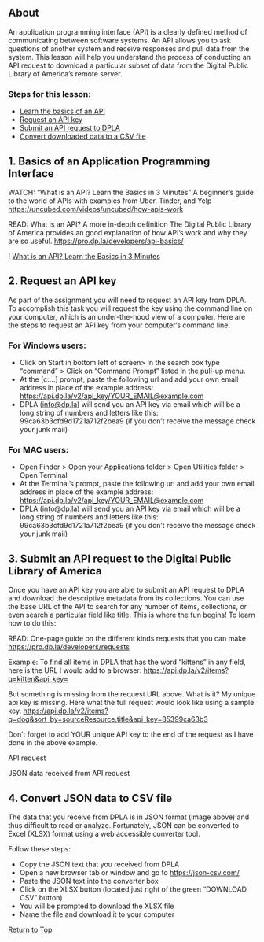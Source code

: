 ## About

An application programming interface (API) is a clearly defined method of communicating between software systems. An API allows you to ask questions of another system and receive responses and pull data from the system. This lesson will help you understand the process of conducting an API request to download a particular subset of data from the Digital Public Library of America’s remote server. 
 
### Steps for this lesson:
* [Learn the basics of an API](#learn-the-basics-of-an-API)
* [Request an API key](#request-an-API-key) 
* [Submit an API request to DPLA](#submit-an-API-request-to-DPLA)
* [Convert downloaded data to a CSV file](#convert-download-data-to-a-CSV-file)

## 1. Basics of an Application Programming Interface

WATCH: “What is an API? Learn the Basics in 3 Minutes”
A beginner’s guide to the world of APIs with examples from Uber, Tinder, and Yelp https://uncubed.com/videos/uncubed/how-apis-work

READ: What is an API? A more in-depth definition
The Digital Public Library of America provides an good explanation of how API’s work and why they are so useful. https://pro.dp.la/developers/api-basics/

! [What is an API? Learn the Basics in 3 Minutes](/images/API_IntroVideo.png)

## 2. Request an API key
As part of the assignment you will need to request an API key from DPLA. To accomplish this task you will request the key using the command line on your computer, which is an under-the-hood view of a computer. Here are the steps to request an API key from your computer’s command line. 

### For Windows users:
* Click on Start in bottom left of screen> In the search box type “command” > Click on “Command Prompt” listed in the pull-up menu.
* At the [c:\...] prompt, paste the following url and add your own email address in place of the example address: https://api.dp.la/v2/api_key/YOUR_EMAIL@example.com 
* DPLA (info@dp.la) will send you an API key via email which will be a long string of numbers and letters like this: 99ca63b3cfd9d1721a712f2bea9 (if you don’t receive the message check your junk mail) 


### For MAC users:
* Open Finder > Open your Applications folder > Open Utilities folder > Open Terminal
* At the Terminal’s prompt, paste the following url and add your own email address in place of the example address: https://api.dp.la/v2/api_key/YOUR_EMAIL@example.com 
* DPLA (info@dp.la) will send you an API key via email which will be a long string of numbers and letters like this: 99ca63b3cfd9d1721a712f2bea9 (if you don’t receive the message check your junk mail) 

## 3. Submit an API request to the Digital Public Library of America
Once you have an API key you are able to submit an API request to DPLA and download the descriptive metadata from its collections. You can use the base URL of the API to search for any number of items, collections, or even search a particular field like title.  This is where the fun begins! To learn how to do this: 

READ: One-page guide on the different kinds requests that you can make https://pro.dp.la/developers/requests 

Example:  To find all items in DPLA that has the word “kittens” in any field, here is the URL I would add to a browser: https://api.dp.la/v2/items?q=kitten&api_key=

But something is missing from the request URL above. What is it? 
My unique api key is missing. Here what the full request would look like using a sample key.
https://api.dp.la/v2/items?q=dog&sort_by=sourceResource.title&api_key=85399ca63b3

Don’t forget to add YOUR unique API key to the end of the request as I have done in the above example.

API request

JSON data received from API request

## 4. Convert JSON data to CSV file
The data that you receive from DPLA is in JSON format (image above) and thus difficult to read or analyze. Fortunately,  JSON can be converted to Excel (XLSX) format using a web accessible converter tool.  

Follow these steps:

* Copy the JSON text that you received from DPLA
* Open a new browser tab or window and go to https://json-csv.com/ 
* Paste the JSON text into the converter box
* Click on the XLSX button (located just right of the green “DOWNLOAD CSV” button)
* You will be prompted to download the XLSX file
* Name the file and download it to your computer


[Return to Top](#about)
